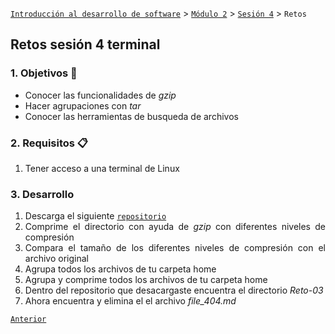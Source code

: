 [`Introducción al desarrollo de software`](../../../README.md) > [`Módulo 2`](../../README.md) > [`Sesión 4`](../README.md) > `Retos`

## Retos sesión 4 terminal

<div style="text-align: justify;">

### 1. Objetivos :dart:

 - Conocer las funcionalidades de *gzip*
 - Hacer agrupaciones con *tar*
 - Conocer las herramientas de busqueda de archivos

### 2. Requisitos :clipboard:

1. Tener acceso a una terminal de Linux

### 3. Desarrollo

1. Descarga el siguiente [`repositorio`](https://github.com/Jesus105/intro-desarrollo)
2. Comprime el directorio con ayuda de *gzip* con diferentes niveles de compresión
3. Compara el tamaño de los diferentes niveles de compresión con el archivo original
4. Agrupa todos los archivos de tu carpeta home
5. Agrupa y comprime todos los archivos de tu carpeta home
6. Dentro del repositorio que desacargaste encuentra el directorio *Reto-03*
7. Ahora encuentra y elimina el el archivo *file_404.md*

[`Anterior`](../README.md) 
</div>